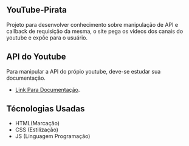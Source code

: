 ## YouTube-Pirata
Projeto para desenvolver conhecimento sobre manipulação de API e callback de requisição da mesma, o site pega os vídeos dos canais do youtube e expõe para o usuário.

## API do Youtube

Para manipular a API do própio youtube, deve-se estudar sua documentação.
- [Link Para Documentação](https://developers.google.com/youtube/v3/docs?hl=pt-br).

## Técnologias Usadas

* HTML(Marcação)
* CSS (Estilização)
* JS (Linguagem Programação)
